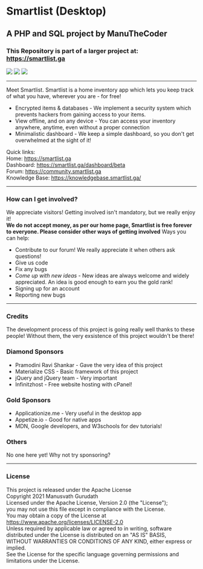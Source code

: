 # Smartlist (Desktop)
## A PHP and SQL project by ManuTheCoder
### This Repository is part of a larger project at: https://smartlist.ga
<img src="https://img.shields.io/badge/Contributors-20-yellow" style="display:inline-block">
<img src="https://img.shields.io/static/v1?label=Frontend&message=HTML,%20CSS,%20JS&color=%3CCOLOR%3E" style="display:inline-block">
<img src="https://img.shields.io/static/v1?label=Backend&message=PHP,%20SQL&color=red" style="display:inline-block">

---
Meet Smartlist.
Smartlist is a home inventory app which lets you keep track of what you have, wherever you are - for free!
* Encrypted items & databases - We implement a security system which prevents hackers from gaining access to your items.
* View offline, and on any device - You can access your inventory anywhere, anytime, even without a proper connection
* Minimalistic dashboard - We keep a simple dashboard, so you don't get overwhelmed at the sight of it!

Quick links: <br>
Home: https://smartlist.ga <br>
Dashboard: https://smartlist.ga/dashboard/beta<br>
Forum: https://community.smartlist.ga<br>
Knowledge Base: https://knowledgebase.smartlist.ga/<br>

--- 
### How can I get involved? 
We appreciate visitors! Getting involved isn't mandatory, but we really enjoy it!<br>
**We do not accept money, as per our home page, Smartlist is free forever to everyone. Please consider other ways of getting involved**
Ways you can help: 
* Contribute to our forum! We really appreciate it when others ask questions!
* Give us code 
* Fix any bugs
* *Come up with new ideas* - New ideas are always welcome and widely appreciated. An idea is good enough to earn you the gold rank!
* Signing up for an account
* Reporting new bugs
--- 
### Credits 
The development process of this project is going really well thanks to these people! Without them, the very exsistence of this project wouldn't be there!

### Diamond Sponsors
* Pramodini Ravi Shankar - Gave the very idea of this project
* Materialize CSS - Basic framework of this project
* jQuery and jQuery team - Very important
* Infinitzhost - Free website hosting with cPanel!
### Gold Sponsors
* Applicationize.me - Very useful in the desktop app 
* Appetize.io - Good for native apps
* MDN, Google developers, and W3schools for dev tutorials!
### Others
No one here yet! Why not try sponsoring?

---
### License

This project is released under the Apache License<br>
Copyright 2021 Manusvath Gurudath<br>
Licensed under the Apache License, Version 2.0 (the "License");<br>
you may not use this file except in compliance with the License.<br>
You may obtain a copy of the License at<br>
https://www.apache.org/licenses/LICENSE-2.0<br>
Unless required by applicable law or agreed to in writing, software<br>
distributed under the License is distributed on an "AS IS" BASIS,<br>
WITHOUT WARRANTIES OR CONDITIONS OF ANY KIND, either express or implied.<br>
See the License for the specific language governing permissions and<br>
limitations under the License.<br>
